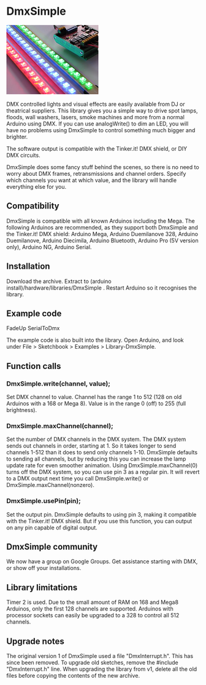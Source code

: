# DmxSimple

![](extras/lights.jpg)

DMX controlled lights and visual effects are easily available from DJ or theatrical suppliers. This library gives you a simple way to drive spot lamps, floods, wall washers, lasers, smoke machines and more from a normal Arduino using DMX. If you can use analogWrite() to dim an LED, you will have no problems using DmxSimple to control something much bigger and brighter.

The software output is compatible with the Tinker.it! DMX shield, or DIY DMX circuits.

DmxSimple does some fancy stuff behind the scenes, so there is no need to worry about DMX frames, retransmissions and channel orders. Specify which channels you want at which value, and the library will handle everything else for you.

## Compatibility

DmxSimple is compatible with all known Arduinos including the Mega. The following Arduinos are recommended, as they support both DmxSimple and the Tinker.it! DMX shield: Arduino Mega, Arduino Duemilanove 328, Arduino Duemilanove, Arduino Diecimila, Arduino Bluetooth, Arduino Pro (5V version only), Arduino NG, Arduino Serial. 

## Installation

Download the archive. Extract to (arduino install)/hardware/libraries/DmxSimple . Restart Arduino so it recognises the library. 

## Example code

FadeUp
SerialToDmx 

The example code is also built into the library. Open Arduino, and look under File > Sketchbook > Examples > Library-DmxSimple. 

## Function calls

### DmxSimple.write(channel, value);

Set DMX channel to value. Channel has the range 1 to 512 (128 on old Arduinos with a 168 or Mega 8). Value is in the range 0 (off) to 255 (full brightness). 

### DmxSimple.maxChannel(channel);

Set the number of DMX channels in the DMX system. The DMX system sends out channels in order, starting at 1. So it takes longer to send channels 1-512 than it does to send only channels 1-10. DmxSimple defaults to sending all channels, but by reducing this you can increase the lamp update rate for even smoother animation. Using DmxSimple.maxChannel(0) turns off the DMX system, so you can use pin 3 as a regular pin. It will revert to a DMX output next time you call DmxSimple.write() or DmxSimple.maxChannel(nonzero). 

### DmxSimple.usePin(pin);

Set the output pin. DmxSimple defaults to using pin 3, making it compatible with the Tinker.it! DMX shield. But if you use this function, you can output on any pin capable of digital output. 

## DmxSimple community

We now have a group on Google Groups. Get assistance starting with DMX, or show off your installations. 

## Library limitations

Timer 2 is used. Due to the small amount of RAM on 168 and Mega8 Arduinos, only the first 128 channels are supported. Arduinos with processor sockets can easily be upgraded to a 328 to control all 512 channels. 

## Upgrade notes

The original version 1 of DmxSimple used a file "DmxInterrupt.h". This has since been removed. To upgrade old sketches, remove the #include "DmxInterrupt.h" line. When upgrading the library from v1, delete all the old files before copying the contents of the new archive. 
